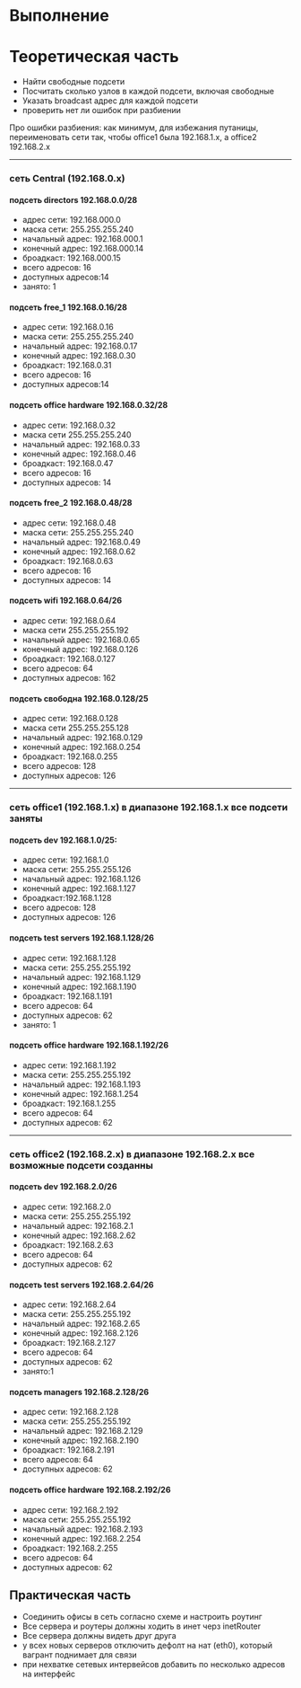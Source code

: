 # Выполнение

# Теоретическая часть
* Найти свободные подсети
* Посчитать сколько узлов в каждой подсети, включая свободные
* Указать broadcast адрес для каждой подсети
* проверить нет ли ошибок при разбиении

Про ошибки разбиения: как минимум, для избежания путаницы, переименовать сети так, чтобы office1 была 192.168.1.x, а office2 192.168.2.x

---
### сеть Central (192.168.0.х)

#### подсеть directors 192.168.0.0/28
- адрес сети: 192.168.000.0
- маска сети: 255.255.255.240
- начальный адрес: 192.168.000.1
- конечный адрес: 192.168.000.14
- броадкаст: 192.168.000.15
- всего адресов: 16
- доступных адресов:14
- занято: 1

#### подсеть free_1 192.168.0.16/28
- адрес сети: 192.168.0.16
- маска сети:	255.255.255.240
- начальный адрес: 192.168.0.17
- конечный адрес: 192.168.0.30
- броадкаст: 192.168.0.31
- всего адресов: 16
- доступных адресов:14

#### подсеть office hardware 192.168.0.32/28
- адрес сети: 192.168.0.32
- маска сети	255.255.255.240
- начальный адрес: 192.168.0.33
- конечный адрес: 192.168.0.46
- броадкаст: 192.168.0.47
- всего адресов: 16
- доступных адресов: 14

#### подсеть free_2 192.168.0.48/28
- адрес сети: 192.168.0.48
- маска сети: 255.255.255.240
- начальный адрес: 192.168.0.49
- конечный адрес: 192.168.0.62
- броадкаст: 192.168.0.63
- всего адресов: 16
- доступных адресов: 14

#### подсеть wifi 192.168.0.64/26
- адрес сети: 192.168.0.64
- маска сети	255.255.255.192
- начальный адрес: 192.168.0.65
- конечный адрес: 192.168.0.126
- броадкаст: 192.168.0.127
- всего адресов: 64
- доступных адресов: 162

#### подсеть свободна 192.168.0.128/25
- адрес сети: 192.168.0.128
- маска сети	255.255.255.128
- начальный адрес: 192.168.0.129
- конечный адрес: 192.168.0.254
- броадкаст: 192.168.0.255
- всего адресов: 128
- доступных адресов: 126

---

### сеть office1 (192.168.1.x) в диапазоне 192.168.1.х все подсети заняты

#### подсеть dev 192.168.1.0/25:
- адрес сети: 192.168.1.0
- маска сети:	255.255.255.126
- начальный адрес: 192.168.1.126
- конечный адрес: 192.168.1.127
- броадкаст:192.168.1.128
- всего адресов: 128
- доступных адресов: 126

#### подсеть test servers 192.168.1.128/26
- адрес сети: 192.168.1.128
- маска сети:	255.255.255.192
- начальный адрес: 192.168.1.129
- конечный адрес: 192.168.1.190
- броадкаст: 192.168.1.191
- всего адресов: 64
- доступных адресов: 62
- занято: 1

#### подсеть office hardware 192.168.1.192/26
- адрес сети: 192.168.1.192
- маска сети:	255.255.255.192
- начальный адрес: 192.168.1.193
- конечный адрес: 192.168.1.254
- броадкаст: 192.168.1.255
- всего адресов: 64
- доступных адресов: 62

---

### сеть office2 (192.168.2.x) в диапазоне 192.168.2.х все возможные подсети созданны

#### подсеть dev 192.168.2.0/26
- адрес сети: 192.168.2.0
- маска сети:	255.255.255.192
- начальный адрес: 192.168.2.1
- конечный адрес: 192.168.2.62
- броадкаст: 192.168.2.63
- всего адресов: 64
- доступных адресов: 62

#### подсеть test servers 192.168.2.64/26
- адрес сети: 192.168.2.64
- маска сети:	255.255.255.192
- начальный адрес: 192.168.2.65
- конечный адрес: 192.168.2.126
- броадкаст: 192.168.2.127
- всего адресов: 64
- доступных адресов: 62
- занято:1

#### подсеть managers 192.168.2.128/26
- адрес сети: 192.168.2.128
- маска сети:	255.255.255.192
- начальный адрес: 192.168.2.129
- конечный адрес: 192.168.2.190
- броадкаст: 192.168.2.191
- всего адресов: 64
- доступных адресов: 62

#### подсеть office hardware 192.168.2.192/26
- адрес сети: 192.168.2.192
- маска сети:	255.255.255.192
- начальный адрес: 192.168.2.193
- конечный адрес: 192.168.2.254
- броадкаст: 192.168.2.255
- всего адресов: 64
- доступных адресов: 62

## Практическая часть

* Соединить офисы в сеть согласно схеме и настроить роутинг
* Все сервера и роутеры должны ходить в инет черз inetRouter
* Все сервера должны видеть друг друга
* у всех новых серверов отключить дефолт на нат (eth0), который вагрант поднимает для связи
* при нехватке сетевых интервейсов добавить по несколько адресов на интерфейс
